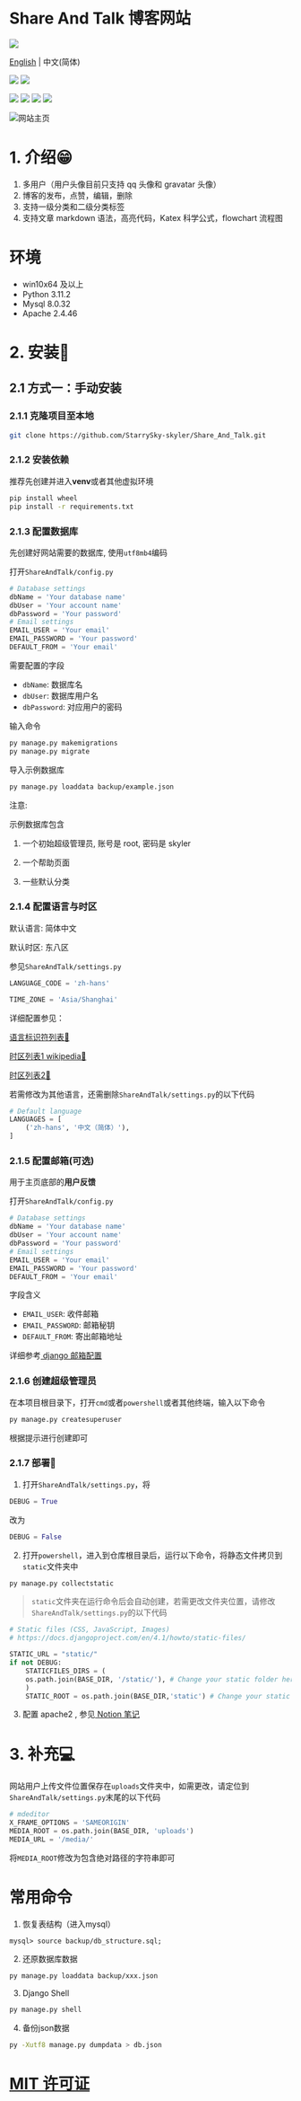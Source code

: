 # Share And Talk 博客网站

[![](https://starry-trace-sky-moe-counter.vercel.app/get/@share_and_talk?theme=rule34)](https://github.com/StarrySky-skyler/Share_And_Talk)

[English](./README.md) | 中文(简体)

![](https://img.shields.io/badge/后端开发-星痕Sky-blue)
![](https://img.shields.io/badge/前端开发-XuJiaqi999-purple)

![](https://img.shields.io/badge/许可证-MIT-red)
![](https://img.shields.io/badge/后端程序-Python-blue)
![](https://img.shields.io/badge/框架-Django-yellow)
![](https://img.shields.io/badge/最新版本v1.4.16_stablebrightgreen)

![网站主页](example.png)

# 1. 介绍😁

1. 多用户（用户头像目前只支持 qq 头像和 gravatar 头像）
2. 博客的发布，点赞，编辑，删除
3. 支持一级分类和二级分类标签
4. 支持文章 markdown 语法，高亮代码，Katex 科学公式，flowchart 流程图

# 环境

- win10x64 及以上
- Python 3.11.2
- Mysql 8.0.32
- Apache 2.4.46

# 2. 安装🍔

## 2.1 方式一：手动安装

### 2.1.1 克隆项目至本地

```bash
git clone https://github.com/StarrySky-skyler/Share_And_Talk.git
```

### 2.1.2 安装依赖

推荐先创建并进入**venv**或者其他虚拟环境

```bash
pip install wheel
pip install -r requirements.txt
```

### 2.1.3 配置数据库

先创建好网站需要的数据库, 使用`utf8mb4`编码

打开`ShareAndTalk/config.py`

```python
# Database settings
dbName = 'Your database name'
dbUser = 'Your account name'
dbPassword = 'Your password'
# Email settings
EMAIL_USER = 'Your email'
EMAIL_PASSWORD = 'Your password'
DEFAULT_FROM = 'Your email'

```

需要配置的字段

- `dbName`: 数据库名
- `dbUser`: 数据库用户名
- `dbPassword`: 对应用户的密码

输入命令

```bash
py manage.py makemigrations
py manage.py migrate
```

导入示例数据库

```bash
py manage.py loaddata backup/example.json
```

注意:

示例数据库包含

1. 一个初始超级管理员, 账号是 root, 密码是 skyler

2. 一个帮助页面

3. 一些默认分类

### 2.1.4 配置语言与时区

默认语言: 简体中文

默认时区: 东八区

参见`ShareAndTalk/settings.py`

```python
LANGUAGE_CODE = 'zh-hans'

TIME_ZONE = 'Asia/Shanghai'
```

详细配置参见：

[语言标识符列表🚅](http://www.i18nguy.com/unicode/language-identifiers.html)

[时区列表1 wikipedia🧪](https://en.wikipedia.org/wiki/List_of_tz_database_time_zones)

[时区列表2🎈](https://www.zeitverschiebung.net/cn/all-time-zones.html)

若需修改为其他语言，还需删除`ShareAndTalk/settings.py`的以下代码

```python
# Default language
LANGUAGES = [
    ('zh-hans', '中文（简体）'),
]
```

### 2.1.5 配置邮箱(可选)

用于主页底部的**用户反馈**

打开`ShareAndTalk/config.py`

```python
# Database settings
dbName = 'Your database name'
dbUser = 'Your account name'
dbPassword = 'Your password'
# Email settings
EMAIL_USER = 'Your email'
EMAIL_PASSWORD = 'Your password'
DEFAULT_FROM = 'Your email'

```

字段含义

- `EMAIL_USER`: 收件邮箱
- `EMAIL_PASSWORD`: 邮箱秘钥
- `DEFAULT_FROM`: 寄出邮箱地址

详细参考[ django 邮箱配置](https://docs.djangoproject.com/zh-hans/4.1/ref/settings/)

### 2.1.6 创建超级管理员

在本项目根目录下，打开`cmd`或者`powershell`或者其他终端，输入以下命令

```bash
py manage.py createsuperuser
```

根据提示进行创建即可

### 2.1.7 部署🌭

1. 打开`ShareAndTalk/settings.py`，将

```python
DEBUG = True
```

改为

```python
DEBUG = False
```

2. 打开`powershell`，进入到仓库根目录后，运行以下命令，将静态文件拷贝到`static`文件夹中

```bash
py manage.py collectstatic
```

> `static`文件夹在运行命令后会自动创建，若需更改文件夹位置，请修改`ShareAndTalk/settings.py`的以下代码

```python
# Static files (CSS, JavaScript, Images)
# https://docs.djangoproject.com/en/4.1/howto/static-files/

STATIC_URL = "static/"
if not DEBUG:
    STATICFILES_DIRS = (
    os.path.join(BASE_DIR, '/static/'), # Change your static folder here
    )
    STATIC_ROOT = os.path.join(BASE_DIR,'static') # Change your static folder here
```

3. 配置 apache2 , 参见[ Notion 笔记](https://www.notion.so/starrytracesky/windows-django-0ae4b2c1562f43fc81f24d755e77f8a5)

# 3. 补充💻

网站用户上传文件位置保存在`uploads`文件夹中，如需更改，请定位到`ShareAndTalk/settings.py`末尾的以下代码

```python
# mdeditor
X_FRAME_OPTIONS = 'SAMEORIGIN'
MEDIA_ROOT = os.path.join(BASE_DIR, 'uploads')
MEDIA_URL = '/media/'
```

将`MEDIA_ROOT`修改为包含绝对路径的字符串即可

# 常用命令

1. 恢复表结构（进入mysql）

```
mysql> source backup/db_structure.sql;
```

2. 还原数据库数据

```bash
py manage.py loaddata backup/xxx.json
```

3. Django Shell

```bash
py manage.py shell
```

4. 备份json数据

```bash
py -Xutf8 manage.py dumpdata > db.json
```

# [MIT 许可证](https://github.com/StarrySky-skyler/Share_And_Talk/blob/main/LICENSE)
